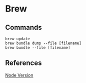 # Brew

## Commands

```
brew update
brew bundle dump --file [filename]
brew bundle --file [filename]
```

## References

[Node Version](https://apple.stackexchange.com/questions/171530/how-do-i-downgrade-node-or-install-a-specific-previous-version-using-homebrew)
